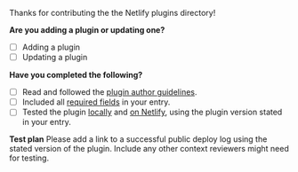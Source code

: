 Thanks for contributing the the Netlify plugins directory!

**Are you adding a plugin or updating one?**

- [ ] Adding a plugin
- [ ] Updating a plugin

**Have you completed the following?**

- [ ] Read and followed the [plugin author guidelines](/docs/guidelines.md).
- [ ] Included all [required fields](https://github.com/netlify/plugins/blob/master/docs/CONTRIBUTING.md#required-fields) in your entry.
- [ ] Tested the plugin [locally](https://docs.netlify.com/cli/get-started/#run-builds-locally) and [on Netlify](https://docs.netlify.com/configure-builds/build-plugins/#install-a-plugin), using the plugin version stated in your entry.

**Test plan**
Please add a link to a successful public deploy log using the stated version of the plugin. Include any other context reviewers might need for testing.